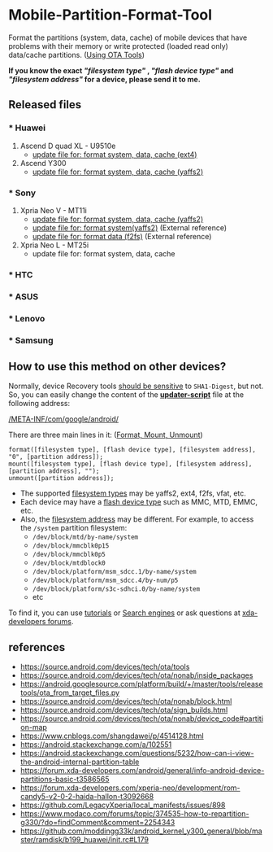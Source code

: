 # Mobile-Partition-Format-Tool
Format the partitions (system, data, cache) of mobile devices that have problems with their memory or write protected (loaded read only) data/cache partitions. ([Using OTA Tools](https://source.android.com/devices/tech/ota/tools))

**If you know the exact _"filesystem type"_ , _"flash device type"_ and _"filesystem address"_ for a device, please send it to me.**

## Released files

### * Huawei
1. Ascend D quad XL - U9510e
   - [update file for: format system, data, cache (ext4)](https://github.com/xhdix/Mobile-Partition-Format-Tool/releases/tag/U9510e)
2. Ascend Y300
   - [update file for: format system, data, cache (yaffs2)](https://github.com/xhdix/Android-Mobile-Partition-Format-Tool/releases/tag/Y300)

### * Sony
1. Xpria Neo V - MT11i
   - [update file for: format system, data, cache (yaffs2)](https://github.com/xhdix/Mobile-Partition-Format-Tool/releases/tag/MT11i)
   - [update file for: format system(yaffs2)](https://github.com/xhdix/Mobile-Partition-Format-Tool/releases/tag/MT11i-system) (External reference)
   - [update file for: format data (f2fs)](https://github.com/xhdix/Mobile-Partition-Format-Tool/releases/tag/MT11i-data) (External reference)
2. Xpria Neo L - MT25i
   - update file for: format system, data, cache

### * HTC

### * ASUS

### * Lenovo

### * Samsung

## How to use this method on other devices?

Normally, device Recovery tools [should be sensitive](https://source.android.com/devices/tech/ota/sign_builds.html) to `SHA1-Digest`, but not. So, you can easily change the content of the **[updater-script](https://github.com/xhdix/Mobile-Partition-Format-Tool/raw/master/META-INF/com/google/android/updater-script)** file at the following address:

[/META-INF/com/google/android/](https://github.com/xhdix/Mobile-Partition-Format-Tool/tree/master/META-INF/com/google/android)

There are three main lines in it: ([Format, Mount, Unmount](https://source.android.com/devices/tech/ota/nonab/inside_packages))
```
format([filesystem type], [flash device type], [filesystem address], "0", [partition address]);
mount([filesystem type], [flash device type], [filesystem address], [partition address], "");
unmount([partition address]);
```

- The supported [filesystem types](https://source.android.com/devices/tech/ota/nonab/device_code#partition-map) may be yaffs2, ext4, f2fs, vfat, etc.
- Each device may have a [flash device type](https://www.cnblogs.com/shangdawei/p/4514128.html) such as MMC, MTD, EMMC, etc.
- Also, the [filesystem address](https://android.stackexchange.com/a/102551) may be different. For example, to access the `/system` partition filesystem:
  - `/dev/block/mtd/by-name/system`
  - `/dev/block/mmcblk0p15`
  - `/dev/block/mmcblk0p5`
  - `/dev/block/mtdblock0`
  - `/dev/block/platform/msm_sdcc.1/by-name/system`
  - `/dev/block/platform/msm_sdcc.4/by-num/p5`
  - `/dev/block/platform/s3c-sdhci.0/by-name/system`
  - etc
 
To find it, you can use [tutorials](https://forum.xda-developers.com/android/general/info-android-device-partitions-basic-t3586565) or [Search engines](https://www.google.com/search?q=mt11i++%2Fdev%2Fblock%2F+%2Fsystem) or ask questions at [xda-developers forums](https://forum.xda-developers.com).

## references
 - https://source.android.com/devices/tech/ota/tools
 - https://source.android.com/devices/tech/ota/nonab/inside_packages
 - https://android.googlesource.com/platform/build/+/master/tools/releasetools/ota_from_target_files.py
 - https://source.android.com/devices/tech/ota/nonab/block.html
 - https://source.android.com/devices/tech/ota/sign_builds.html
 - https://source.android.com/devices/tech/ota/nonab/device_code#partition-map
 - https://www.cnblogs.com/shangdawei/p/4514128.html
 - https://android.stackexchange.com/a/102551
 - https://android.stackexchange.com/questions/5232/how-can-i-view-the-android-internal-partition-table
 - https://forum.xda-developers.com/android/general/info-android-device-partitions-basic-t3586565
 - https://forum.xda-developers.com/xperia-neo/development/rom-candy5-v2-0-2-haida-hallon-t3092668
 - https://github.com/LegacyXperia/local_manifests/issues/898
 - https://www.modaco.com/forums/topic/374535-how-to-repartition-g330/?do=findComment&comment=2254343
 - https://github.com/moddingg33k/android_kernel_y300_general/blob/master/ramdisk/b199_huawei/init.rc#L179
 
